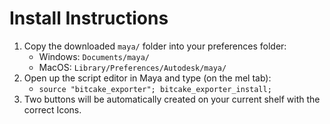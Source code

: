 # Install Instructions

1. Copy the downloaded `maya/` folder into your preferences folder:
    - Windows: `Documents/maya/`
    - MacOS: `Library/Preferences/Autodesk/maya/`
1. Open up the script editor in Maya and type (on the mel tab):
    - `source "bitcake_exporter"; bitcake_exporter_install;`
1. Two buttons will be automatically created on your current shelf with the correct Icons.
